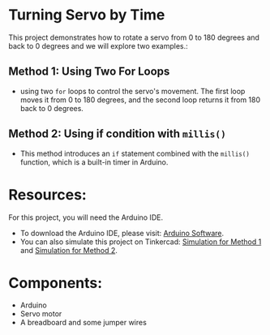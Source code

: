 # Turning Servo by Time

This project demonstrates how to rotate a servo from 0 to 180 degrees and back to 0 degrees and we will explore two examples.:

## Method 1: Using Two For Loops
- using two `for` loops to control the servo's movement. The first loop moves it from 0 to 180 degrees, and the second loop returns it from 180 back to 0 degrees.

## Method 2: Using if condition with `millis()`
- This method introduces an `if` statement combined with the `millis()` function, which is a built-in timer in Arduino.

# Resources:
For this project, you will need the Arduino IDE.
- To download the Arduino IDE, please visit: [Arduino Software](https://www.arduino.cc/en/software).
- You can also simulate this project on Tinkercad: [Simulation for Method 1](https://www.tinkercad.com/things/4EsiiTXe5un?sharecode=e2djGcr7WqUNm_jg6lTHo87L7Q5HARqpasPvCz9rZAI) and [Simulation for Method 2](https://www.tinkercad.com/things/jzyJJOMMabm?sharecode=hQP9Dwr4jYykOzcM4SrxauqHNyAqdHuSzASViJAAkcw).

# Components:
- Arduino
- Servo motor
- A breadboard and some jumper wires


